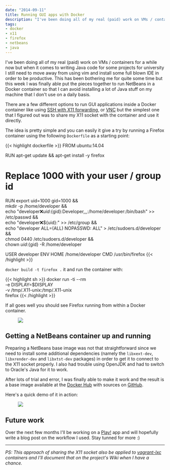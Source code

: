 ```yaml
---
date: "2014-09-11"
title: Running GUI apps with Docker
description: "I've been doing all of my real (paid) work on VMs / containers for a while now but when it comes to writing Java code..."
tags:
- docker
- x11
- firefox
- netbeans
- java
---
```


I've been doing all of my real (paid) work on VMs / containers for a while now but when it comes to writing Java code for some projects for university I still
need to move away from using vim and install some full blown IDE in order to be
productive. This has been bothering me for quite some time but this week I
was finally able put the pieces together to run NetBeans in a Docker container so that I can avoid
installing a lot of Java stuff on my machine that I don't use on a daily basis.

There are a few different options to run GUI applications inside a Docker
container like using [SSH with X11 forwarding](http://blog.docker.com/2013/07/docker-desktop-your-desktop-over-ssh-running-inside-of-a-docker-container/),
or [VNC](http://stackoverflow.com/a/16311264) but the simplest one that I
figured out was to share my X11 socket with the container and use it directly.

The idea is pretty simple and you can easily it give a try by running a Firefox
container using the following `Dockerfile` as a starting point:

{{< highlight dockerfile >}}
FROM ubuntu:14.04

RUN apt-get update && apt-get install -y firefox

# Replace 1000 with your user / group id
RUN export uid=1000 gid=1000 && \
    mkdir -p /home/developer && \
    echo "developer:x:${uid}:${gid}:Developer,,,:/home/developer:/bin/bash" >> /etc/passwd && \
    echo "developer:x:${uid}:" >> /etc/group && \
    echo "developer ALL=(ALL) NOPASSWD: ALL" > /etc/sudoers.d/developer && \
    chmod 0440 /etc/sudoers.d/developer && \
    chown ${uid}:${gid} -R /home/developer

USER developer
ENV HOME /home/developer
CMD /usr/bin/firefox
{{< /highlight >}}

`docker build -t firefox .` it and run the container with:

{{< highlight sh >}}
docker run -ti --rm \
       -e DISPLAY=$DISPLAY \
       -v /tmp/.X11-unix:/tmp/.X11-unix \
       firefox
{{< /highlight >}}

If all goes well you should see Firefox running from within a Docker container.

<!-- FIXME -->
<figure class="center">
  <a href="/images/posts/2014-09-11/firefox-demo.gif"><img src="/images/posts/2014-09-11/firefox-demo.gif"></a>
</figure>

## Getting a NetBeans container up and running

Preparing a NetBeans base image was not that straightforward since we need to
install some additional dependencies (namely the `libxext-dev`, `libxrender-dev`
and `libxtst-dev` packages) in order to get it to connect to the X11 socket
properly. I also had trouble using OpenJDK and had to switch to Oracle's Java
for it to work.

After lots of trial and error, I was finally able to make it work and the result
is a base image available at the [Docker Hub](https://registry.hub.docker.com/u/fgrehm/netbeans/)
with sources on [GitHub](https://github.com/fgrehm/docker-netbeans).

Here's a quick demo of it in action:

<!-- FIXME -->
<figure class="center">
  <a href="/images/posts/2014-09-11/firefox-demo.gif"><img src="/images/posts/2014-09-11/netbeans-demo.gif"></a>
</figure>

## Future work

Over the next few months I'll be working on a [Play!](https://www.playframework.com/)
app and will hopefully write a blog post on the workflow I used. Stay tunned for more :)

----------------------------------------

_PS: This approach of sharing the X11 socket also be applied to [vagrant-lxc](https://github.com/fgrehm/vagrant-lxc)
containers and I'll document that on the project's Wiki when I
have a chance._

